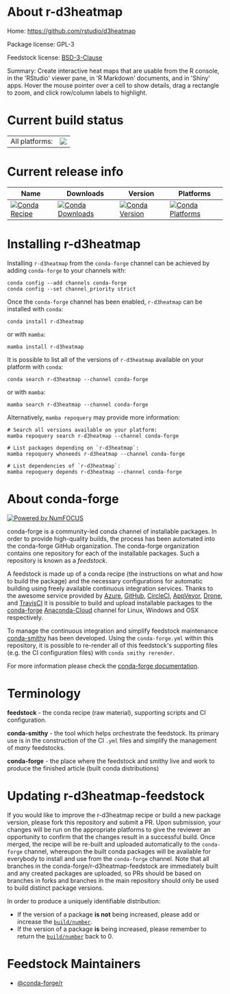 About r-d3heatmap
=================

Home: https://github.com/rstudio/d3heatmap

Package license: GPL-3

Feedstock license: [BSD-3-Clause](https://github.com/conda-forge/r-d3heatmap-feedstock/blob/main/LICENSE.txt)

Summary: Create interactive heat maps that are usable from the R console, in the 'RStudio' viewer pane, in 'R Markdown' documents, and in 'Shiny' apps. Hover the mouse pointer over a cell to show details, drag a rectangle to zoom, and click row/column labels to highlight.

Current build status
====================


<table><tr><td>All platforms:</td>
    <td>
      <a href="https://dev.azure.com/conda-forge/feedstock-builds/_build/latest?definitionId=5453&branchName=main">
        <img src="https://dev.azure.com/conda-forge/feedstock-builds/_apis/build/status/r-d3heatmap-feedstock?branchName=main">
      </a>
    </td>
  </tr>
</table>

Current release info
====================

| Name | Downloads | Version | Platforms |
| --- | --- | --- | --- |
| [![Conda Recipe](https://img.shields.io/badge/recipe-r--d3heatmap-green.svg)](https://anaconda.org/conda-forge/r-d3heatmap) | [![Conda Downloads](https://img.shields.io/conda/dn/conda-forge/r-d3heatmap.svg)](https://anaconda.org/conda-forge/r-d3heatmap) | [![Conda Version](https://img.shields.io/conda/vn/conda-forge/r-d3heatmap.svg)](https://anaconda.org/conda-forge/r-d3heatmap) | [![Conda Platforms](https://img.shields.io/conda/pn/conda-forge/r-d3heatmap.svg)](https://anaconda.org/conda-forge/r-d3heatmap) |

Installing r-d3heatmap
======================

Installing `r-d3heatmap` from the `conda-forge` channel can be achieved by adding `conda-forge` to your channels with:

```
conda config --add channels conda-forge
conda config --set channel_priority strict
```

Once the `conda-forge` channel has been enabled, `r-d3heatmap` can be installed with `conda`:

```
conda install r-d3heatmap
```

or with `mamba`:

```
mamba install r-d3heatmap
```

It is possible to list all of the versions of `r-d3heatmap` available on your platform with `conda`:

```
conda search r-d3heatmap --channel conda-forge
```

or with `mamba`:

```
mamba search r-d3heatmap --channel conda-forge
```

Alternatively, `mamba repoquery` may provide more information:

```
# Search all versions available on your platform:
mamba repoquery search r-d3heatmap --channel conda-forge

# List packages depending on `r-d3heatmap`:
mamba repoquery whoneeds r-d3heatmap --channel conda-forge

# List dependencies of `r-d3heatmap`:
mamba repoquery depends r-d3heatmap --channel conda-forge
```


About conda-forge
=================

[![Powered by
NumFOCUS](https://img.shields.io/badge/powered%20by-NumFOCUS-orange.svg?style=flat&colorA=E1523D&colorB=007D8A)](https://numfocus.org)

conda-forge is a community-led conda channel of installable packages.
In order to provide high-quality builds, the process has been automated into the
conda-forge GitHub organization. The conda-forge organization contains one repository
for each of the installable packages. Such a repository is known as a *feedstock*.

A feedstock is made up of a conda recipe (the instructions on what and how to build
the package) and the necessary configurations for automatic building using freely
available continuous integration services. Thanks to the awesome service provided by
[Azure](https://azure.microsoft.com/en-us/services/devops/), [GitHub](https://github.com/),
[CircleCI](https://circleci.com/), [AppVeyor](https://www.appveyor.com/),
[Drone](https://cloud.drone.io/welcome), and [TravisCI](https://travis-ci.com/)
it is possible to build and upload installable packages to the
[conda-forge](https://anaconda.org/conda-forge) [Anaconda-Cloud](https://anaconda.org/)
channel for Linux, Windows and OSX respectively.

To manage the continuous integration and simplify feedstock maintenance
[conda-smithy](https://github.com/conda-forge/conda-smithy) has been developed.
Using the ``conda-forge.yml`` within this repository, it is possible to re-render all of
this feedstock's supporting files (e.g. the CI configuration files) with ``conda smithy rerender``.

For more information please check the [conda-forge documentation](https://conda-forge.org/docs/).

Terminology
===========

**feedstock** - the conda recipe (raw material), supporting scripts and CI configuration.

**conda-smithy** - the tool which helps orchestrate the feedstock.
                   Its primary use is in the construction of the CI ``.yml`` files
                   and simplify the management of *many* feedstocks.

**conda-forge** - the place where the feedstock and smithy live and work to
                  produce the finished article (built conda distributions)


Updating r-d3heatmap-feedstock
==============================

If you would like to improve the r-d3heatmap recipe or build a new
package version, please fork this repository and submit a PR. Upon submission,
your changes will be run on the appropriate platforms to give the reviewer an
opportunity to confirm that the changes result in a successful build. Once
merged, the recipe will be re-built and uploaded automatically to the
`conda-forge` channel, whereupon the built conda packages will be available for
everybody to install and use from the `conda-forge` channel.
Note that all branches in the conda-forge/r-d3heatmap-feedstock are
immediately built and any created packages are uploaded, so PRs should be based
on branches in forks and branches in the main repository should only be used to
build distinct package versions.

In order to produce a uniquely identifiable distribution:
 * If the version of a package **is not** being increased, please add or increase
   the [``build/number``](https://docs.conda.io/projects/conda-build/en/latest/resources/define-metadata.html#build-number-and-string).
 * If the version of a package **is** being increased, please remember to return
   the [``build/number``](https://docs.conda.io/projects/conda-build/en/latest/resources/define-metadata.html#build-number-and-string)
   back to 0.

Feedstock Maintainers
=====================

* [@conda-forge/r](https://github.com/conda-forge/r/)

